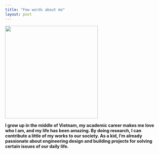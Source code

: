 ```yaml
---
title: "Few words about me"
layout: post
---
```


<!-- 

<img src="https://github.com/Nhiem/tran.github.io/blob/master/_posts/IMG_9343.jpg?raw=true" width=300/> 
--> 

<img src="https://github.com/Nhiem/tran.github.io/blob/master/_posts/culture_day.JPG?raw=true" width=300 />

**I grow up in the middle of Vietnam, my academic career makes me love who I am, and my life has been amazing. By doing research, I can contribute a little of my works to our society. As a kid, I’m already passionate about engineering design and building projects for solving certain issues of our daily life.**

